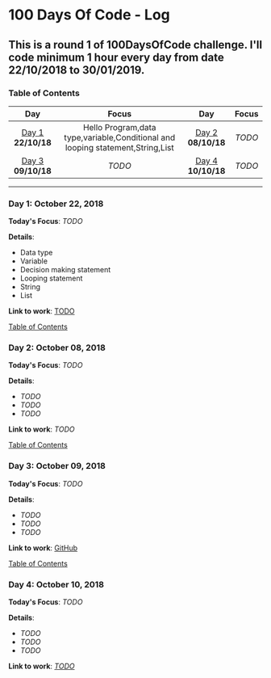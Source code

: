 # 100 Days Of Code - Log
## This is a round 1 of 100DaysOfCode challenge. I'll code minimum 1 hour every day from date 22/10/2018 to 30/01/2019.
<a name="toc"></a>
### Table of Contents 
|Day|Focus|Day|Focus|
|:---:|:-----:|:---:|:-----:|
|[Day 1](#day-1) **22/10/18**|Hello Program,data type,variable,Conditional and looping statement,String,List|[Day 2](#day-2) **08/10/18**| _TODO_ |
|[Day 3](#day-3) **09/10/18**|_TODO_ |[Day 4](#day-4) **10/10/18**| _TODO_ |
----------
<a name="day-1"></a>
### Day 1: October 22, 2018 
**Today's Focus**: _TODO_

**Details**:
 - Data type
 - Variable
 - Decision making statement
 - Looping statement
 - String
 - List

**Link to work**: [TODO](https://github.com/Khushi55/100DaysOfCode#day-1-october-22-2018)

   [Table of Contents](#toc)

<a name="day-2"></a>
### Day 2: October 08, 2018
**Today's Focus**: _TODO_

**Details**:
 - _TODO_
 - _TODO_
 - _TODO_

**Link to work**: _TODO_

[Table of Contents](#toc)

<a name="day-3"></a>
### Day 3: October 09, 2018 
**Today's Focus**: _TODO_

**Details**:
 - _TODO_
 - _TODO_
 - _TODO_

**Link to work**: [GitHub]()

[Table of Contents](#toc)

<a name="day-4"></a>
### Day 4: October 10, 2018 
**Today's Focus**: _TODO_

**Details**:
 - _TODO_
 - _TODO_
 - _TODO_
 
**Link to work**: [_TODO_]()
